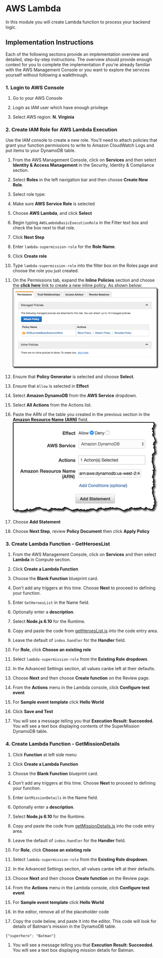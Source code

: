 # AWS Lambda

In this module you will create Lambda function to process your backend logic.

## Implementation Instructions
Each of the following sections provide an implementation overview and detailed, step-by-step instructions. The overview should provide enough context for you to complete the implementation if you're already familiar with the AWS Management Console or you want to explore the services yourself without following a walkthrough.


### 1. Login to AWS Console
1. Go to your AWS Console

2. Login as IAM user which have enough privilege

3. Select AWS region: **N. Virginia**

### 2. Create IAM Role for AWS Lambda Execution
Use the IAM console to create a new role. You'll need to attach policies that grant your function permissions to write to Amazon CloudWatch Logs and put items to your DynamoDB table.

1. From the AWS Management Console, click on **Services** and then select **Identity & Access Management** in the Security, Identity & Compliance section.

1. Select **Roles** in the left navigation bar and then choose **Create New Role**.

1. Select role type:
  1. Make sure **AWS Service Role** is selected
  1. Choose **AWS Lambda**, and click **Select**

1. Begin typing `AWSLambdaBasicExecutionRole` in the Filter text box and check the box next to that role.

1. Click **Next Step**

1. Enter `lambda-supermission-role` for the **Role Name**.

1. Click **Create role**

1. Type `lambda-supermission-role` into the filter box on the Roles page and choose the role you just created.

1. On the Permissions tab, expand the **Inline Policies** section and choose the **click here** link to create a new inline policy. As shown below:  
![Inline policies screenshot](../images/inline-policies.png)
   
1. Ensure that **Policy Generator** is selected and choose **Select**.

1. Ensure that `Allow` is selected in **Effect**

1. Select **Amazon DynamoDB** from the **AWS Service** dropdown.

1. Select **All Actions** from the Actions list. 

1. Paste the ARN of the table you created in the previous section in the **Amazon Resource Name (ARN)** field.  
![Inline policies screenshot](../images/policy-generator.png)

1. Choose **Add Statement**

1. Choose **Next Step**, review **Policy Document** then click **Apply Policy** 


### 3. Create Lambda Function - GetHeroesList

1. From the AWS Management Console, click on **Services** and then select **Lambda** in Compute section.

1. Click **Create a Lambda Function**

1. Choose the **Blank Function** blueprint card.

1. Don't add any triggers at this time. Choose **Next** to proceed to defining your function.

1. Enter `GetHeroesList` in the Name field.

1. Optionally enter a **description**.

1. Select **Node.js 6.10** for the Runtime.

1. Copy and paste the code from [getHeroesList.js](getHeroesList.js) into the code entry area.

1. Leave the default of `index.handler` for the **Handler** field.

1. For **Role**, click **Choose an existing role**

1. Select `lambda-supermission-role` from the **Existing Role dropdown**.

1. In the Advanced Settings section, all values canbe left at their defaults.

1. Choose **Next** and then choose **Create function** on the Review page.

1. From the **Actions** menu in the Lambda console, click **Configure test event**

1. For **Sample event template** click **Hello World**

1. Click **Save and Test**

1. You will see a message telling you that **Execution Result: Succeeded.** You will see a text box displaying contents of the SuperMission DynamoDB table.


### 4. Create Lambda Function - GetMissionDetails

1. Click **Function** at left side menu

1. Click **Create a Lambda Function**

1. Choose the **Blank Function** blueprint card.

1. Don't add any triggers at this time. Choose **Next** to proceed to defining your function.

1. Enter `GetMissionDetails` in the Name field.

1. Optionally enter a **description**.

1. Select **Node.js 6.10** for the Runtime.

1. Copy and paste the code from [getMissionDetails.js](getMissionDetails.js) into the code entry area.

1. Leave the default of `index.handler` for the **Handler** field.

1. For **Role**, click **Choose an existing role**

1. Select `lambda-supermission-role` from the **Existing Role dropdown**.

1. In the Advanced Settings section, all values canbe left at their defaults.

1. Choose **Next** and then choose **Create function** on the Review page.

1. From the **Actions** menu in the Lambda console, click **Configure test event**

1. For **Sample event template** click **Hello World**

1. In the editor, remove all of the placeholder code

1. Copy the code below, and paste it into the editor. This code will look for details of Batman's mission in the DynamoDB table.   
```
{"superhero": "Batman"}
```

1. You will see a message telling you that **Execution Result: Succeeded.** You will see a text box displaying mission details for Batman.